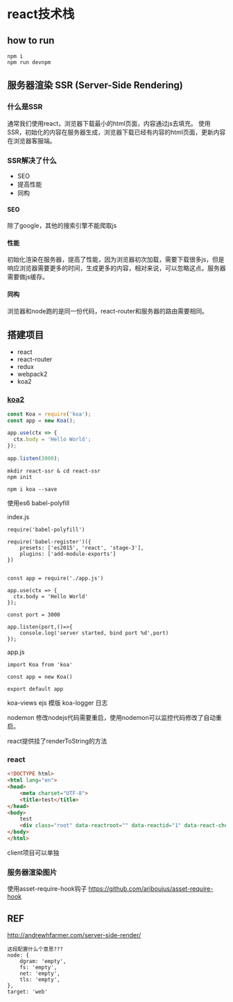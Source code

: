 # react技术栈

## how to run

~~~
npm i 
npm run devnpm 
~~~


## 服务器渲染 SSR (Server-Side Rendering)

 ### 什么是SSR
	
   通常我们使用react，浏览器下载最小的html页面，内容通过js去填充。
   使用SSR，初始化的内容在服务器生成，浏览器下载已经有内容的html页面，更新内容在浏览器客服端。

 ### SSR解决了什么
- SEO  
- 提高性能
- 同构

#### SEO
 除了google，其他的搜索引擎不能爬取js
 
#### 性能
 初始化渲染在服务器，提高了性能，因为浏览器初次加载，需要下载很多js，但是响应浏览器需要更多的时间，生成更多的内容，相对来说，可以忽略这点。服务器需要做js缓存。

#### 同构
 浏览器和node跑的是同一份代码，react-router和服务器的路由需要相同。


## 搭建项目
- react
- react-router
- redux
- webpack2
- koa2

### [koa2](https://koajs.com/)

~~~js
const Koa = require('koa');
const app = new Koa();

app.use(ctx => {
  ctx.body = 'Hello World';
});

app.listen(3000);
~~~

~~~
mkdir react-ssr & cd react-ssr
npm init

npm i koa --save 
~~~


使用es6
babel-polyfill

index.js
~~~
require('babel-polyfill')

require('babel-register')({
    presets: ['es2015', 'react', 'stage-3'],
    plugins: ['add-module-exports']
})


const app = require('./app.js')

app.use(ctx => {
  ctx.body = 'Hello World'
});

const port = 3000

app.listen(port,()=>{
	console.log('server started, bind port %d',port)
});
~~~
app.js
~~~
import Koa from 'koa'

const app = new Koa()

export default app
~~~
koa-views
ejs 模版
koa-logger 日志


nodemon 修改nodejs代码需要重启，使用nodemon可以监控代码修改了自动重启。

react提供挂了renderToString的方法



### react
~~~html
<!DOCTYPE html>
<html lang="en">
<head>
	<meta charset="UTF-8">
	<title>test</title>
</head>
<body>
	test
	<div class="root" data-reactroot="" data-reactid="1" data-react-checksum="-1133046379">test</div>
</body>
</html>
~~~


client项目可以单独



### 服务器渲染图片

使用asset-require-hook钩子
https://github.com/aribouius/asset-require-hook

## REF
http://andrewhfarmer.com/server-side-render/


~~~
这段配置什么个意思???
node: {
    dgram: 'empty',
    fs: 'empty',
    net: 'empty',
    tls: 'empty',
},
target: 'web'
~~~